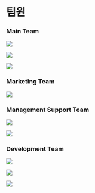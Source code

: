# 팀원

### Main Team

![](.gitbook/assets/kr\_team\_01.png)

![](.gitbook/assets/kr\_team\_02.png)

![](.gitbook/assets/kr\_team\_03.png)

### Marketing Team

![](.gitbook/assets/kr\_team\_05.png)

### Management Support Team

![](.gitbook/assets/kr\_team\_06.png)

![](.gitbook/assets/kr\_team\_07.png)

### Development Team

![](.gitbook/assets/kr\_team\_08.png)

![](.gitbook/assets/kr\_team\_09.png)

![](.gitbook/assets/kr\_team\_10.png)
